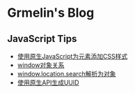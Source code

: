 # Grmelin's Blog
## JavaScript Tips
* [使用原生JavaScript为元素添加CSS样式](https://github.com/wzla/Blog/issues/1)
* [window对象关系](https://github.com/wzla/Blog/issues/2)
* [window.location.search解析为对象](https://github.com/wzla/Blog/issues/3)
* [使用原生API生成UUID](https://github.com/wzla/Blog/issues/4)
